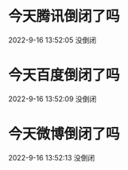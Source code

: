 # 今天腾讯倒闭了吗

2022-9-16 13:52:05 没倒闭

# 今天百度倒闭了吗

2022-9-16 13:52:09 没倒闭

# 今天微博倒闭了吗

2022-9-16 13:52:13 没倒闭

